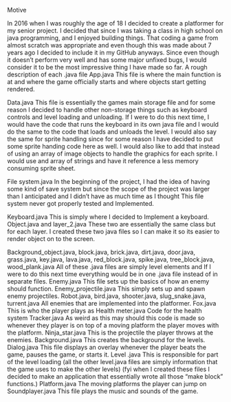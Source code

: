 Motive

In 2016 when I was roughly the age of 18 I decided to create a platformer for my senior project. I decided that since I was taking a class in high school on java programming, and I enjoyed building things. That coding a game from almost scratch was appropriate and even though this was made about 7 years ago I decided to include it in my GitHub anyways. Since even though it doesn’t perform very well and has some major unfixed bugs, I would consider it to be the most impressive thing I have made so far.
A rough description of each .java file
App.java
	This file is where the main function is at and where the game officially starts and where objects start getting rendered.

Data.java
	This file is essentially the games main storage file and for some reason I decided to handle other non-storage things such as keyboard controls and level loading and unloading. If I were to do this next time, I would have the code that runs the keyboard in its own java file and I would do the same to the code that loads and unloads the level. I would also say the same for sprite handling since for some reason I have decided to put some sprite handing code here as well. I would also like to add that instead of using an array of image objects to handle the graphics for each sprite. I would use and array of strings and have it reference a less memory consuming sprite sheet.

File system.java
	In the beginning of the project, I had the idea of having some kind of save system but since the scope of the project was larger than I anticipated and I didn’t have as much time as I thought This file system never got properly tested and Implemented. 

Keyboard.java
	This is simply where I decided to Implement a keyboard.
Object.java and layer_2.java
	These two are essentially the same class but for each layer. I created these two java files so I can make it so its easier to render object on to the screen. 

Background_object.java, block.java, brick.java, dirt.java, door.java, grass.java, key.java, lava.java, red_block.java, spike.java, tree_block.java, wood_plank.java 
	All of these .java files are simply level elements and If I were to do this next time everything would be in one .java file instead of in separate files.
Enemy.java 
	This file sets up the basics of how an enemy should function.
Enemy_projectile.java
	This simply sets up and spawn enemy projectiles.
Robot.java, bird.java, shooter.java, slug_snake.java, turrent.java
	All enemies that are implemented into the platformer.
Fox.java 
	This is who the player plays as
Health meter.java 
	Code for the health system
Tracker.java
	As weird as this may should this code is made so whenever they player is on top of a moving platform the player moves with the platform.
Ninja_star.java
	This is the projectile the player throws at the enemies.
Background.java
	This creates the background for the levels.
Dialog.java
	This file displays an overlay whenever the player beats the game, pauses the game, or starts it. 
Level .java
	This is responsible for part of the level loading (all the other level.java files are simply information that the game uses to make the other levels) (fyi when I created these files I decided to make an application that essentially wrote all those “make block” functions.)
Platform.java
	The moving platforms the player can jump on
Soundplayer.java
	This file plays the music and sounds of the game.
